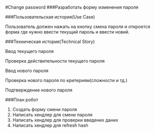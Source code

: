 

#Change password
###Разработать форму изменения пароля 

###Пользовательская история(Use Case)

Пользователь должен нажать на кнопку смена пароля и откроется форма где нужно ввести текущий пароль и ввести новий.

###Техническая история(Technical Story)

Ввод текущего пароля

Проверка действительности текущего пароля

Ввод нового пароля 

Проверка нового пароля по критериям(сложности и тд.)

Подтверждение нового пароля


###План робот
1. Создать форму смени пароля
2. Написать хендлер для смени пароля
3. Написать хендлер для проверки введених даних
4. Написать хендлер для refresh hash 
